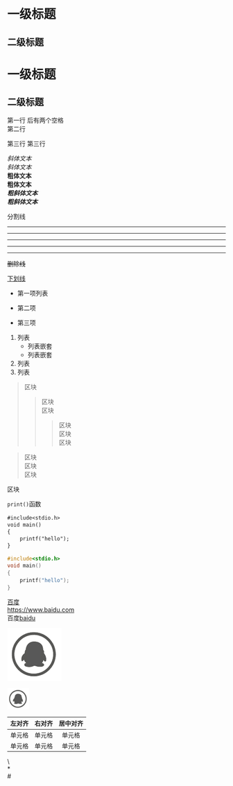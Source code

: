 # 一级标题
## 二级标题
一级标题
===
二级标题
---
第一行 后有两个空格  
第二行

第三行
第三行

*斜体文本*  
_斜体文本_  
**粗体文本**  
__粗体文本__  
***粗斜体文本***  
___粗斜体文本___  

分割线
***
* * *
*****
- - -
----------

~~删除线~~

<u>下划线</u>

* 第一项列表
- 第二项
+ 第三项

1. 列表
    * 列表嵌套
    - 列表嵌套
2. 列表
3. 列表

> 区块
>> 区块  
>>区块
>>> 区块  
区块  
区块

>区块  
区块  
区块

区块

`print()`函数

    #include<stdio.h>
    void main()
    {
        printf("hello");
    }

```c
#include<stdio.h>
void main()
{
    printf("hello");
}
```
[百度](https://baidu.com)  
<https://www.baidu.com>  
百度[baidu][1]

[1]:https://baidu.com

![QQ](./web/homework/img/qq.png "qq图标")

<img src="./web/homework/img/qq.png" width=50>

| 左对齐 | 右对齐 | 居中对齐 |
| :-----| ----: | :----: |
| 单元格 | 单元格 | 单元格 |
| 单元格 | 单元格 | 单元格 |
\\  
\*  
\#